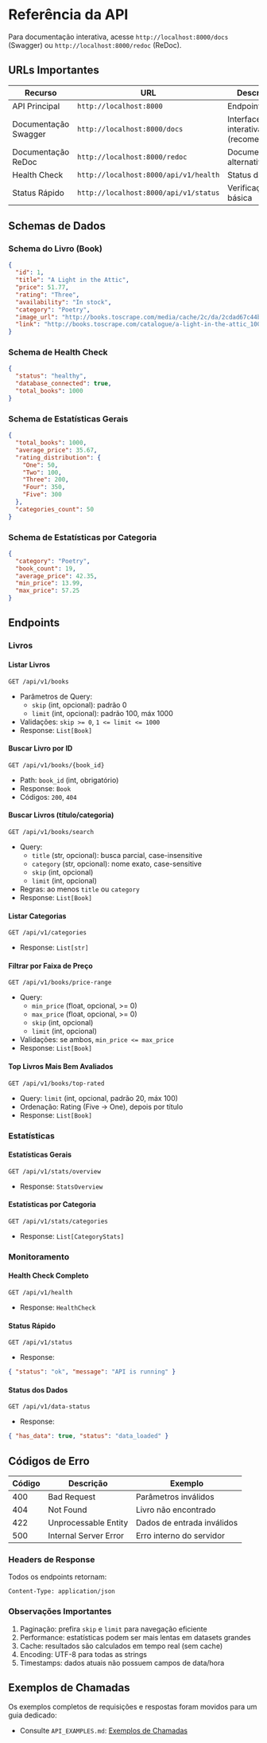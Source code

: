 # Referência da API

Para documentação interativa, acesse `http://localhost:8000/docs` (Swagger) ou `http://localhost:8000/redoc` (ReDoc).

## URLs Importantes

| Recurso | URL | Descrição |
|---------|-----|-----------|
| API Principal | `http://localhost:8000` | Endpoint raiz |
| Documentação Swagger | `http://localhost:8000/docs` | Interface interativa (recomendado) |
| Documentação ReDoc | `http://localhost:8000/redoc` | Documentação alternativa |
| Health Check | `http://localhost:8000/api/v1/health` | Status da API |
| Status Rápido | `http://localhost:8000/api/v1/status` | Verificação básica |

## Schemas de Dados

### Schema do Livro (Book)
```json
{
  "id": 1,
  "title": "A Light in the Attic",
  "price": 51.77,
  "rating": "Three",
  "availability": "In stock",
  "category": "Poetry",
  "image_url": "http://books.toscrape.com/media/cache/2c/da/2cdad67c44b002e7ead0cc35693c0e8b.jpg",
  "link": "http://books.toscrape.com/catalogue/a-light-in-the-attic_1000/index.html"
}
```

### Schema de Health Check
```json
{
  "status": "healthy",
  "database_connected": true,
  "total_books": 1000
}
```

### Schema de Estatísticas Gerais
```json
{
  "total_books": 1000,
  "average_price": 35.67,
  "rating_distribution": {
    "One": 50,
    "Two": 100,
    "Three": 200,
    "Four": 350,
    "Five": 300
  },
  "categories_count": 50
}
```

### Schema de Estatísticas por Categoria
```json
{
  "category": "Poetry",
  "book_count": 19,
  "average_price": 42.35,
  "min_price": 13.99,
  "max_price": 57.25
}
```

## Endpoints

### Livros

#### Listar Livros
```http
GET /api/v1/books
```
- Parâmetros de Query:
  - `skip` (int, opcional): padrão 0
  - `limit` (int, opcional): padrão 100, máx 1000
- Validações: `skip >= 0`, `1 <= limit <= 1000`
- Response: `List[Book]`

#### Buscar Livro por ID
```http
GET /api/v1/books/{book_id}
```
- Path: `book_id` (int, obrigatório)
- Response: `Book`
- Códigos: `200`, `404`

#### Buscar Livros (título/categoria)
```http
GET /api/v1/books/search
```
- Query:
  - `title` (str, opcional): busca parcial, case-insensitive
  - `category` (str, opcional): nome exato, case-sensitive
  - `skip` (int, opcional)
  - `limit` (int, opcional)
- Regras: ao menos `title` ou `category`
- Response: `List[Book]`

#### Listar Categorias
```http
GET /api/v1/categories
```
- Response: `List[str]`

#### Filtrar por Faixa de Preço
```http
GET /api/v1/books/price-range
```
- Query:
  - `min_price` (float, opcional, >= 0)
  - `max_price` (float, opcional, >= 0)
  - `skip` (int, opcional)
  - `limit` (int, opcional)
- Validações: se ambos, `min_price <= max_price`
- Response: `List[Book]`

#### Top Livros Mais Bem Avaliados
```http
GET /api/v1/books/top-rated
```
- Query: `limit` (int, opcional, padrão 20, máx 100)
- Ordenação: Rating (Five → One), depois por título
- Response: `List[Book]`

### Estatísticas

#### Estatísticas Gerais
```http
GET /api/v1/stats/overview
```
- Response: `StatsOverview`

#### Estatísticas por Categoria
```http
GET /api/v1/stats/categories
```
- Response: `List[CategoryStats]`

### Monitoramento

#### Health Check Completo
```http
GET /api/v1/health
```
- Response: `HealthCheck`

#### Status Rápido
```http
GET /api/v1/status
```
- Response:
```json
{ "status": "ok", "message": "API is running" }
```

#### Status dos Dados
```http
GET /api/v1/data-status
```
- Response:
```json
{ "has_data": true, "status": "data_loaded" }
```

## Códigos de Erro

| Código | Descrição | Exemplo |
|--------|-----------|---------|
| 400 | Bad Request | Parâmetros inválidos |
| 404 | Not Found | Livro não encontrado |
| 422 | Unprocessable Entity | Dados de entrada inválidos |
| 500 | Internal Server Error | Erro interno do servidor |

### Headers de Response

Todos os endpoints retornam:
```http
Content-Type: application/json
```

### Observações Importantes

1. Paginação: prefira `skip` e `limit` para navegação eficiente
2. Performance: estatísticas podem ser mais lentas em datasets grandes
3. Cache: resultados são calculados em tempo real (sem cache)
4. Encoding: UTF-8 para todas as strings
5. Timestamps: dados atuais não possuem campos de data/hora

## Exemplos de Chamadas

Os exemplos completos de requisições e respostas foram movidos para um guia dedicado:

- Consulte `API_EXAMPLES.md`: [Exemplos de Chamadas](./API_EXAMPLES.md)
